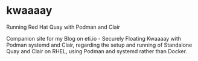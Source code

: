 # kwaaaay
Running Red Hat Quay with Podman and Clair

Companion site for my Blog on eti.io - Securely Floating Kwaaaay with Podman systemd and Clair, regarding the setup and running of Standalone Quay and Clair on RHEL, using Podman and systemd rather than Docker.


